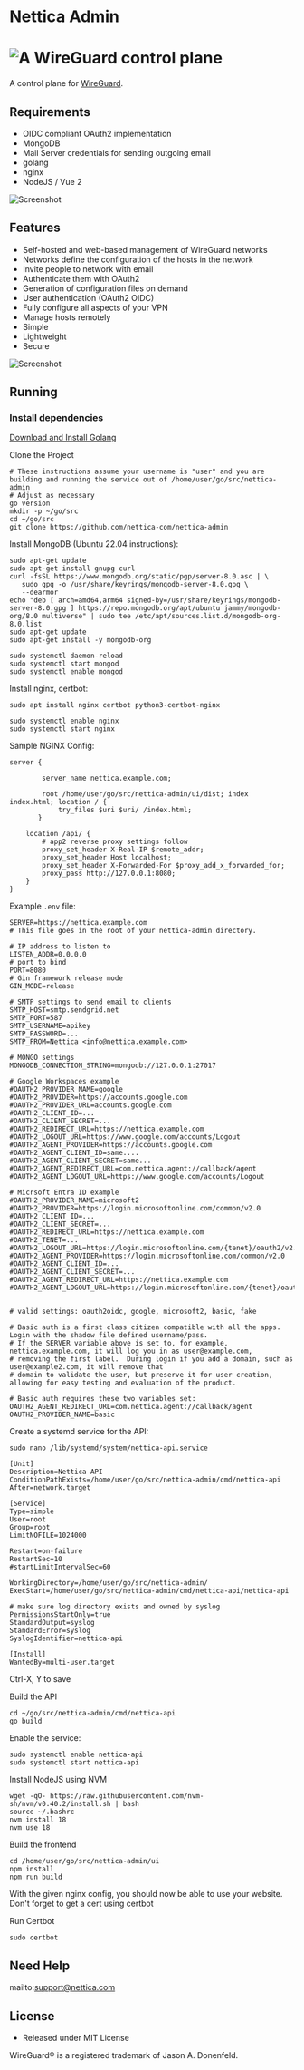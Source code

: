 # Nettica Admin

<h1><img src="./ui/src/assets/nettica.png" alt="A WireGuard control plane"></h1>

A control plane for [WireGuard](https://wireguard.com).

## Requirements

* OIDC compliant OAuth2 implementation
* MongoDB
* Mail Server credentials for sending outgoing email
* golang
* nginx
* NodeJS / Vue 2

![Screenshot](https://nettica.com/wp-content/uploads/2025/01/nettica-architecture.webp)

## Features

 * Self-hosted and web-based management of WireGuard networks
 * Networks define the configuration of the hosts in the network
 * Invite people to network with email
 * Authenticate them with OAuth2
 * Generation of configuration files on demand
 * User authentication (OAuth2 OIDC)
 * Fully configure all aspects of your VPN
 * Manage hosts remotely
 * Simple
 * Lightweight
 * Secure



![Screenshot](nettica-screenshot.png)

## Running

### Install dependencies


[Download and Install Golang](https://go.dev/dl/)

Clone the Project
```
# These instructions assume your username is "user" and you are building and running the service out of /home/user/go/src/nettica-admin
# Adjust as necessary
go version
mkdir -p ~/go/src
cd ~/go/src
git clone https://github.com/nettica-com/nettica-admin

```

Install MongoDB (Ubuntu 22.04 instructions):

```
sudo apt-get update
sudo apt-get install gnupg curl
curl -fsSL https://www.mongodb.org/static/pgp/server-8.0.asc | \
   sudo gpg -o /usr/share/keyrings/mongodb-server-8.0.gpg \
   --dearmor
echo "deb [ arch=amd64,arm64 signed-by=/usr/share/keyrings/mongodb-server-8.0.gpg ] https://repo.mongodb.org/apt/ubuntu jammy/mongodb-org/8.0 multiverse" | sudo tee /etc/apt/sources.list.d/mongodb-org-8.0.list
sudo apt-get update
sudo apt-get install -y mongodb-org

sudo systemctl daemon-reload
sudo systemctl start mongod
sudo systemctl enable mongod

```

Install nginx, certbot:
```
sudo apt install nginx certbot python3-certbot-nginx

sudo systemctl enable nginx
sudo systemctl start nginx

```

Sample NGINX Config:

```
server {

        server_name nettica.example.com;

        root /home/user/go/src/nettica-admin/ui/dist; index index.html; location / {
            try_files $uri $uri/ /index.html;
       }

    location /api/ {
        # app2 reverse proxy settings follow
        proxy_set_header X-Real-IP $remote_addr;
        proxy_set_header Host localhost;
        proxy_set_header X-Forwarded-For $proxy_add_x_forwarded_for;
        proxy_pass http://127.0.0.1:8080;
    }
}

```

Example `.env` file:

```
SERVER=https://nettica.example.com
# This file goes in the root of your nettica-admin directory.

# IP address to listen to
LISTEN_ADDR=0.0.0.0
# port to bind
PORT=8080
# Gin framework release mode
GIN_MODE=release

# SMTP settings to send email to clients
SMTP_HOST=smtp.sendgrid.net
SMTP_PORT=587
SMTP_USERNAME=apikey
SMTP_PASSWORD=...
SMTP_FROM=Nettica <info@nettica.example.com>

# MONGO settings
MONGODB_CONNECTION_STRING=mongodb://127.0.0.1:27017

# Google Workspaces example
#OAUTH2_PROVIDER_NAME=google
#OAUTH2_PROVIDER=https://accounts.google.com
#OAUTH2_PROVIDER_URL=accounts.google.com
#OAUTH2_CLIENT_ID=...
#OAUTH2_CLIENT_SECRET=...
#OAUTH2_REDIRECT_URL=https://nettica.example.com
#OAUTH2_LOGOUT_URL=https://www.google.com/accounts/Logout
#OAUTH2_AGENT_PROVIDER=https://accounts.google.com
#OAUTH2_AGENT_CLIENT_ID=same....
#OAUTH2_AGENT_CLIENT_SECRET=same...
#OAUTH2_AGENT_REDIRECT_URL=com.nettica.agent://callback/agent
#OAUTH2_AGENT_LOGOUT_URL=https://www.google.com/accounts/Logout

# Micrsoft Entra ID example
#OAUTH2_PROVIDER_NAME=microsoft2
#OAUTH2_PROVIDER=https://login.microsoftonline.com/common/v2.0
#OAUTH2_CLIENT_ID=...
#OAUTH2_CLIENT_SECRET=...
#OAUTH2_REDIRECT_URL=https://nettica.example.com
#OAUTH2_TENET=...
#OAUTH2_LOGOUT_URL=https://login.microsoftonline.com/{tenet}/oauth2/v2.0/logout
#OAUTH2_AGENT_PROVIDER=https://login.microsoftonline.com/common/v2.0
#OAUTH2_AGENT_CLIENT_ID=...
#OAUTH2_AGENT_CLIENT_SECRET=...
#OAUTH2_AGENT_REDIRECT_URL=https://nettica.example.com
#OAUTH2_AGENT_LOGOUT_URL=https://login.microsoftonline.com/{tenet}/oauth2/v2.0/logout


# valid settings: oauth2oidc, google, microsoft2, basic, fake

# Basic auth is a first class citizen compatible with all the apps.  Login with the shadow file defined username/pass.
# If the SERVER variable above is set to, for example, nettica.example.com, it will log you in as user@example.com,
# removing the first label.  During login if you add a domain, such as user@example2.com, it will remove that
# domain to validate the user, but preserve it for user creation, allowing for easy testing and evaluation of the product.

# Basic auth requires these two variables set:
OAUTH2_AGENT_REDIRECT_URL=com.nettica.agent://callback/agent
OAUTH2_PROVIDER_NAME=basic

```

Create a systemd service for the API:

```
sudo nano /lib/systemd/system/nettica-api.service
```
```
[Unit]
Description=Nettica API
ConditionPathExists=/home/user/go/src/nettica-admin/cmd/nettica-api
After=network.target

[Service]
Type=simple
User=root
Group=root
LimitNOFILE=1024000

Restart=on-failure
RestartSec=10
#startLimitIntervalSec=60

WorkingDirectory=/home/user/go/src/nettica-admin/
ExecStart=/home/user/go/src/nettica-admin/cmd/nettica-api/nettica-api

# make sure log directory exists and owned by syslog
PermissionsStartOnly=true
StandardOutput=syslog
StandardError=syslog
SyslogIdentifier=nettica-api

[Install]
WantedBy=multi-user.target
```
Ctrl-X, Y to save

Build the API
```
cd ~/go/src/nettica-admin/cmd/nettica-api
go build
```

Enable the service:

```
sudo systemctl enable nettica-api
sudo systemctl start nettica-api
```

Install NodeJS using NVM
```
wget -qO- https://raw.githubusercontent.com/nvm-sh/nvm/v0.40.2/install.sh | bash
source ~/.bashrc
nvm install 18
nvm use 18
```

Build the frontend

```
cd /home/user/go/src/nettica-admin/ui
npm install
npm run build
```

With the given nginx config, you should now be able to use your website.  Don't forget
to get a cert using certbot

Run Certbot
```
sudo certbot
```


## Need Help

mailto:support@nettica.com

## License
* Released under MIT License

WireGuard® is a registered trademark of Jason A. Donenfeld.
